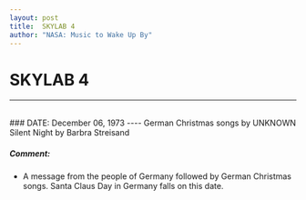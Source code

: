 ```yaml
---
layout: post
title:  SKYLAB 4
author: "NASA: Music to Wake Up By"
---
```


# SKYLAB 4
----
<br/>
### DATE: December 06, 1973
----
German Christmas songs by UNKNOWN
Silent Night by Barbra Streisand

##### Comment:
* A message from the people of Germany followed by German Christmas songs. Santa Claus Day in Germany falls on this date.
